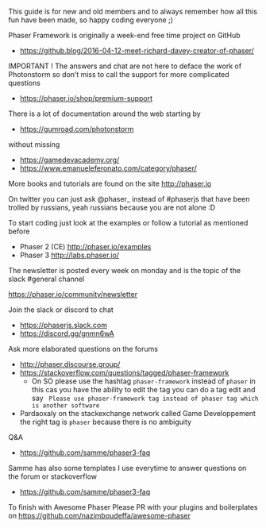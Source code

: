 This guide is for new and old members and to always remember how all this fun have been made, so happy coding everyone ;)

Phaser Framework is originally a week-end free time project on GitHub 
- https://github.blog/2016-04-12-meet-richard-davey-creator-of-phaser/

IMPORTANT !
The answers and chat are not here to deface the work of Photonstorm so don’t miss to call the support for more complicated questions 
- https://phaser.io/shop/premium-support

There is a lot of documentation around the web starting by 
- https://gumroad.com/photonstorm

without missing
- https://gamedevacademy.org/
- https://www.emanueleferonato.com/category/phaser/

More books and tutorials are found on the site http://phaser.io

On twitter you can just ask @phaser_ instead of #phaserjs that have been trolled by russians, yeah russians because you are not alone :D

To start coding just look at the examples or follow a tutorial as mentioned before
- Phaser 2 (CE) http://phaser.io/examples
- Phaser 3 http://labs.phaser.io/

The newsletter is posted every week on monday and is the topic of the slack #general channel

https://phaser.io/community/newsletter

Join the slack or discord to chat
- https://phaserjs.slack.com
- https://discord.gg/gnmn6wA

Ask more elaborated questions on the forums
- http://phaser.discourse.group/
- https://stackoverflow.com/questions/tagged/phaser-framework
  - On SO please use the hashtag `phaser-framework` instead of `phaser` in this cas you have the ability to edit the tag you can do a tag edit and say ` Please use phaser-framework tag instead of phaser tag which is another software`
- Pardaoxaly on the stackexchange network called Game Developpement the right tag is `phaser` because there is no ambiguity

Q&A
- https://github.com/samme/phaser3-faq

Samme has also some templates I use everytime to answer questions on the forum or stackoverflow 
- https://github.com/samme/phaser3-faq

To finish with Awesome Phaser
Please PR with your plugins and boilerplates on https://github.com/nazimboudeffa/awesome-phaser
